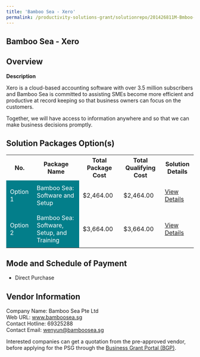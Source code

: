 ```yaml
---
title: 'Bamboo Sea - Xero'
permalink: /productivity-solutions-grant/solutionrepo/201426811M-Bmboo-S-Xro-G
---
```


## Bamboo Sea - Xero

## Overview

**Description**

Xero is a cloud-based accounting software with over 3.5 million subscribers and Bamboo Sea is committed to assisting SMEs become more efficient and productive at record keeping so that business owners can focus on the customers. 

Together, we will have access to information anywhere and so that we can make business decisions promptly.

## Solution Packages Option(s)

<table>
<tr>
<th><b>No.</b></th>
<th><b>Package Name</b></th>
<th><b>Total Package Cost</b></th>
<th><b>Total Qualifying Cost</b></th>
<th><b>Solution Details</b></th>
</tr>
<tr>
<td style='padding: 10px; background-color: #037E8A; color: #FFFFFF;'>Option 1</td>
<td style='padding: 10px; background-color: #037E8A; color: #FFFFFF;'>Bamboo Sea: Software and Setup</td>
<td style='padding: 10px;'>$2,464.00</td>
<td style='padding: 10px;'>$2,464.00</td>
<td style='padding: 10px;'><a href='/images/psg/Bamboo_Xero_01082024_Desensitised_Annex3_Part1.pdf' target='_blank'>View Details</a></td>
</tr>
<tr>
<td style='padding: 10px; background-color: #037E8A; color: #FFFFFF;'>Option 2</td>
<td style='padding: 10px; background-color: #037E8A; color: #FFFFFF;'>Bamboo Sea: Software, Setup, and Training</td>
<td style='padding: 10px;'>$3,664.00</td>
<td style='padding: 10px;'>$3,664.00</td>
<td style='padding: 10px;'><a href='/images/psg/Bamboo_Xero_01082024_Desensitised_Annex3_Part2.pdf' target='_blank'>View Details</a></td>
</tr>
</table>

## Mode and Schedule of Payment

 - Direct Purchase

## Vendor Information

 Company Name: Bamboo Sea Pte Ltd<br>Web URL: www.bamboosea.sg <br>Contact Hotline: 69325288 <br>Contact Email: wenyun@bamboosea.sg <br>

Interested companies can get a quotation from the pre-approved vendor, before applying for the PSG through the <a href='https://www.businessgrants.gov.sg/' target='_blank' rel='noopener'>Business Grant Portal (BGP)</a>.

<script src="/jquery/resize-tables.js"></script>
